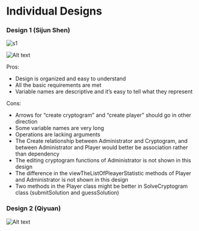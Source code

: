# Individual Designs
### Design 1 (Sijun Shen)

![s1](https://github.gatech.edu/storage/user/27527/files/75885080-3160-11e9-91cd-3b8c1ab61577)

![Alt text](1550282707113.png)

Pros: 
* Design is organized and easy to understand 
* All the basic requirements are met 
* Variable names are descriptive and it’s easy to tell what they represent 

Cons: 
* Arrows for “create cryptogram” and “create player” should go in other direction 
* Some variable names are very long 
* Operations are lacking arguments 
* The Create relationship between Administrator and Cryptogram, and between Administrator and Player would better be association rather than dependency 
* The editing cryptogram functions of Administrator is not shown in this design 
* The difference in the viewTheListOfPleayerStatistic methods of Player and Administrator is not shown in this design 
* Two methods in the Player class might be better in SolveCryptogram class (submitSolution and guessSolution)

### Design 2 (Qiyuan) 
![Alt text](1550283171502.png)

